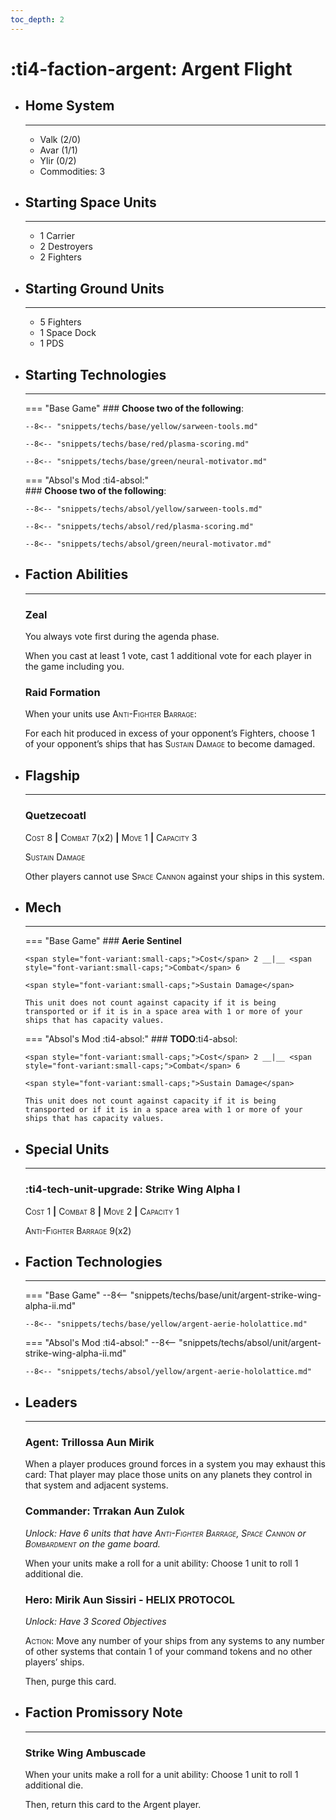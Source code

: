 ```yaml
---
toc_depth: 2
---
```


# :ti4-faction-argent: Argent Flight

<div class="grid cards" markdown>

-   ## __Home System__

    ---

    * Valk (2/0)
    * Avar (1/1)
    * Ylir (0/2)
    * Commodities: 3

</div>

<div class="grid cards" markdown>

-   ## __Starting Space Units__

    ---

    * 1 Carrier
    * 2 Destroyers
    * 2 Fighters

-   ## __Starting Ground Units__

    ---

    * 5 Fighters
    * 1 Space Dock
    * 1 PDS

-   ## __Starting Technologies__

    ---
    === "Base Game"
        ### **Choose two of the following**:

        --8<-- "snippets/techs/base/yellow/sarween-tools.md"

        --8<-- "snippets/techs/base/red/plasma-scoring.md"

        --8<-- "snippets/techs/base/green/neural-motivator.md"

    === "Absol's Mod :ti4-absol:"  
        ### **Choose two of the following**:

        --8<-- "snippets/techs/absol/yellow/sarween-tools.md"

        --8<-- "snippets/techs/absol/red/plasma-scoring.md"

        --8<-- "snippets/techs/absol/green/neural-motivator.md"

-   ## __Faction Abilities__

    ---
    ### **Zeal**
    
    You always vote first during the agenda phase.

    When you cast at least 1 vote, cast 1 additional vote for each player in the game including you.

    ### **Raid Formation**

    When your units use <span style="font-variant:small-caps;">Anti-Fighter Barrage</span>:
    
    For each hit produced in excess of your opponent’s Fighters, choose 1 of your opponent’s ships that has <span style="font-variant:small-caps;">Sustain Damage</span> to become damaged.

-   ## __Flagship__

    ---
    ### **Quetzecoatl**
    
    <span style="font-variant:small-caps;">Cost</span> 8 __|__ <span style="font-variant:small-caps;">Combat</span> 7(x2) __|__ <span style="font-variant:small-caps;">Move</span> 1 __|__ <span style="font-variant:small-caps;">Capacity</span> 3
    
    <span style="font-variant:small-caps;">Sustain Damage</span>

    Other players cannot use <span style="font-variant:small-caps;">Space Cannon</span> against your ships in this system.

-   ## __Mech__

    ---
    === "Base Game"
        ### **Aerie Sentinel**
        
        <span style="font-variant:small-caps;">Cost</span> 2 __|__ <span style="font-variant:small-caps;">Combat</span> 6
        
        <span style="font-variant:small-caps;">Sustain Damage</span>

        This unit does not count against capacity if it is being transported or if it is in a space area with 1 or more of your ships that has capacity values.

    === "Absol's Mod :ti4-absol:"
        ### **TODO**:ti4-absol:
        
        <span style="font-variant:small-caps;">Cost</span> 2 __|__ <span style="font-variant:small-caps;">Combat</span> 6
        
        <span style="font-variant:small-caps;">Sustain Damage</span>

        This unit does not count against capacity if it is being transported or if it is in a space area with 1 or more of your ships that has capacity values.

</div>

<div class="grid cards" markdown>

-   ## __Special Units__

    ---
    ### :ti4-tech-unit-upgrade: **Strike Wing Alpha I**

    <span style="font-variant:small-caps;">Cost 1</span> __|__ <span style="font-variant:small-caps;">Combat 8</span> __|__ <span style="font-variant:small-caps;">Move 2</span> __|__ <span style="font-variant:small-caps;">Capacity 1</span>

    <span style="font-variant:small-caps;">Anti-Fighter Barrage</span> 9(x2)

</div>

<div class="grid cards" markdown>

-   ## __Faction Technologies__

    ---
    === "Base Game"
        --8<-- "snippets/techs/base/unit/argent-strike-wing-alpha-ii.md"

        --8<-- "snippets/techs/base/yellow/argent-aerie-hololattice.md"

    === "Absol's Mod :ti4-absol:"
        --8<-- "snippets/techs/absol/unit/argent-strike-wing-alpha-ii.md"

        --8<-- "snippets/techs/absol/yellow/argent-aerie-hololattice.md"

-   ## __Leaders__

    ---
    ### **Agent**: Trillossa Aun Mirik
    
    When a player produces ground forces in a system you may exhaust this card:
    That player may place those units on any planets they control in that system and adjacent systems.

    ### **Commander**: Trrakan Aun Zulok
    
    _Unlock: Have 6 units that have <span style="font-variant:small-caps;">Anti-Fighter Barrage</span>, <span style="font-variant:small-caps;">Space Cannon</span> or <span style="font-variant:small-caps;">Bombardment</span> on the game board._

    When your units make a roll for a unit ability:
    Choose 1 unit to roll 1 additional die.

    ### **Hero**: Mirik Aun Sissiri - HELIX PROTOCOL
    
    _Unlock: Have 3 Scored Objectives_

    <span style="font-variant:small-caps;">Action</span>: Move any number of your ships from any systems to any number of other systems that contain 1 of your command tokens and no other players’ ships.
    
    Then, purge this card.

-   ## __Faction Promissory Note__

    ---
    ### **Strike Wing Ambuscade**
    
    When your units make a roll for a unit ability: Choose 1 unit to roll 1 additional die.

    Then, return this card to the Argent player.

</div>